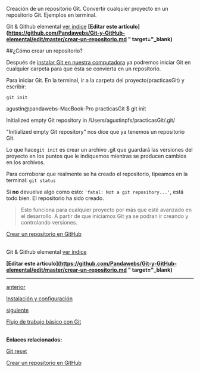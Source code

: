 <span class="hidden-excerpt"> Creación de un repositorio Git. Convertir cualquier proyecto en un repositorio Git. Ejemplos en terminal.</span>

<!-- Inicio links índice y github -->

<span class="link-to-index-git">Git & Github elemental [ ver índice](http://pandawebs.net/git-github-elemental/)</span>
<strong class="link-to-github">[Editar este artículo](https://github.com/Pandawebs/Git-y-GitHub-elemental/edit/master/crear-un-repositorio.md " target="_blank)</strong>

<!-- Fin links índice y github -->



##¿Cómo crear un repositorio?


Después de [instalar Git en nuestra computadora](http://pandawebs.net/instalacion-y-configuracion-de-git/) ya podremos iniciar Git en cualquier carpeta para que ésta se convierta en un repositorio.

Para iniciar Git. En la terminal, ir a la carpeta del proyecto(practicasGit) y escribir:

`git init`

<div class="console">
  <p>agustin@pandawebs-MacBook-Pro practicasGit $ git init</p>
  <p>Initialized empty Git repository in /Users/agustinpfs/practicasGit/.git/
</p>
</div>

"Initialized empty Git repository" nos dice que ya tenemos un repositorio Git.


Lo que hace`git init` es crear un archivo .git que guardará las versiones del proyecto en los puntos que le indiquemos mientras se producen cambios en los archivos.


Para corroborar que realmente se ha creado el repositorio, tipeamos en la terminal:
`git status`

Si **no** devuelve algo como esto: `'fatal: Not a git repository...'`, está todo bien.
El repositorio ha sido creado.

> Esto funciona para cualquier proyecto por más que esté avanzado en el desarrollo.
A partir de que iniciamos Git ya se podran ir creando y controlando versiones.

[Crear un repositorio en GitHub](http://pandawebs.net/funcionamiento-de-github/)
<br>
<br>

<!-- Inicio links índice y github -->

<span class="link-to-index-git">Git & Github elemental [ ver índice](http://pandawebs.net/git-github-elemental/)</span>

<strong class="link-to-github">[Editar este artículo](https://github.com/Pandawebs/Git-y-GitHub-elemental/edit/master/crear-un-repositorio.md " target="_blank)</strong>

<!-- Fin links índice y github -->

<hr>
<div class="post-content_next">
  <a href="http://pandawebs.net/instalacion-y-configuracion-de-git">
    <div class="post-content_next-left">
      <p>anterior</p>
      <span>Instalación y configuración</span>
  </div>
  <a href="http://pandawebs.net/flujo-de-trabajo-basico-con-git/">
    <div class="post-content_next-right">
      <p>siguiente</p>
      <span>Flujo de trabajo básico con Git</span>
    </div>
  </a>
</div>
<br>

**Enlaces relacionados:**

[Git reset](http://pandawebs.net/git-reset)

[Crear un repositorio en GitHub](http://pandawebs.net/funcionamiento-de-github/)

